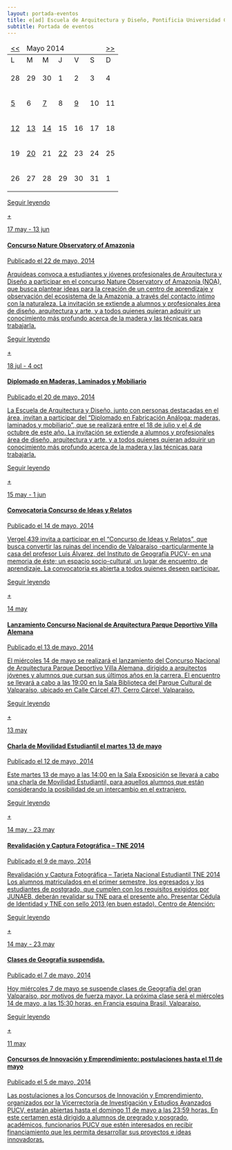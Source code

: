 ```yaml
---
layout: portada-eventos
title: e[ad] Escuela de Arquitectura y Diseño, Pontificia Universidad Católica de Valparaíso
subtitle: Portada de eventos
---
```


<div class='fila'>
	<div class='col-lg-3 col-md-4 oculto-sm oculto-xs cf'>
		<nav id='menu-fixed'>
	<div class="pagina calendario">
		<table class="em-calendar">
			<thead>
				<tr>
					<td><a rel="nofollow" href="?ajaxCalendar=1&amp;mo=2&amp;yr=2014&amp;limit=3" class="em-calnav em-calnav-prev">&lt;&lt;</a></td>
					<td colspan="5" class="month_name">Mayo 2014</td>
					<td><a rel="nofollow" href="?ajaxCalendar=1&amp;mo=4&amp;yr=2014&amp;limit=3" class="em-calnav em-calnav-next">&gt;&gt;</a></td>
				</tr>
			</thead>
  			<tbody>
			    <tr class="days-names">
			      <td>L</td><td>M</td><td>M</td><td>J</td><td>V</td><td>S</td><td>D</td>
			    </tr>
    			<tr>
              	<td>
                    <p>28</p>
                  </td>
                <td>
                    <p>29</p>
                  </td>
                <td>
                    <p>30</p>
                  </td>
                <td>
                    <p>1</p>
                  </td>
                <td>
                    <p>2</p>
                  </td>
                <td>
                    <p>3</p>
                  </td>
                <td>
                    <p>4</p>
                </td>
        		</tr><tr>       
        		<td>
                    <a href='#'>5</a>
                  </td>
                <td>
                    <p>6</p>
                  </td>
                <td>
                    <a href='#'>7</a>
                  </td>
                <td>
                    <p>8</p>
                  </td>
                <td>
                    <a href='#'>9</a>
                  </td>
                <td>
                    <p>10</p>
                  </td>
                <td>
                    <p>11</p>
                  </td>
        		</tr><tr>       
        		<td>
                    <a href='#'>12</a>
                  </td>
                <td>
                    <a href='#'>13</a>
                  </td>
                <td>
                    <a href='#'>14</a>
                  </td>
                <td>
                    <p>15</p>
                  </td>
                <td>
                    <p>16</p>
                  </td>
                <td>
                    <p>17</p>
                  </td>
                <td>
                    <p>18</p>
                  </td>
        		</tr><tr>       
        		<td>
                    <p>19</p>
                  </td>
                <td>
                    <a href='#'>20</a>
                  </td>
                <td>
                    <p>21</p>
                  </td>
                <td>
                    <a href='#'>22</a>
                  </td>
                <td>
                    <p>23</p>
                  </td>
                <td>
                    <p>24</p>
                  </td>
                <td>
                    <p>25</p>
                  </td>
        		</tr><tr> 
        		<td>
                    <p>26</p>
                  </td>
                <td>
                    <p>27</p>
                  </td>
                <td>
                    <p>28</p>
                  </td>
                <td>
                    <p>29</p>
                  </td>
                <td>
                    <p>30</p>
                  </td>
                <td>
                    <p>31</p>
                  </td>
                <td>
                    <p>1</p>
                  </td>
            </tr>
  			</tbody>
		</table>
	</div>
  		</nav>
	</div>
	<div class='col-lg-9 col-md-8 col-sm-12 col-xs-12'>
		<div class='fila'>
			<div class='col-lg-12 col-md-12 col-sm-12 col-xs-12 alto-sm'> <!-- evento 1 -->
        		<a href='#' class='bloque-enlace'>
          			<p class='seguir-leyendo'>Seguir leyendo</p><p class='seguir-leyendo ver-mas'>+</p>
          			<div class='pagina evento portada'>
	              		<div class='dato-evento portada'> 
	                		<p class='dia centrado'>17 may - 13 jun</p>
	              		</div>  
	              		<h4 class='rojo-claro'>Concurso Nature Observatory of Amazonia</h4>
	              		<aside class='blanco entry-details'>Publicado el 22 de mayo, 2014</aside> 
	              		<p>Arquideas convoca a estudiantes y jóvenes profesionales de Arquitectura y Diseño a participar en el concurso Nature Observatory of Amazonia (NOA), ﻿que busca plantear ideas para la creación de un centro de aprendizaje y observación del ecosistema de la Amazonia, a través del contacto íntimo con la naturaleza.  La invitación se extiende a alumnos y profesionales área de diseño, arquitectura y arte, y a todos quienes quieran adquirir un conocimiento más profundo acerca de la madera y las técnicas para trabajarla.</p> 
          			</div>
        		</a>
      		</div> <!-- fin evento  1 -->
      		<div class='col-lg-12 col-md-12 col-sm-12 col-xs-12 alto-sm'> <!-- evento 2 -->
        		<a href='#' class='bloque-enlace'>
          			<p class='seguir-leyendo'>Seguir leyendo</p><p class='seguir-leyendo ver-mas'>+</p>
          			<div class='pagina evento portada'>
	              		<div class='dato-evento portada'> 
	                		<p class='dia centrado'>18 jul - 4 oct</p>
	              		</div>  
	              		<h4 class='rojo-claro'>Diplomado en Maderas, Laminados y Mobiliario</h4>
	              		<aside class='blanco entry-details'>Publicado el 20 de mayo, 2014</aside> 
	              		<p>La Escuela de Arquitectura y Diseño, junto con personas destacadas en el área, invitan a participar del “Diplomado en Fabricación Análoga: maderas, laminados y mobiliario﻿”, que se realizará entre el 18 de julio y el 4 de octubre de este año. La invitación se extiende a alumnos y profesionales área de diseño, arquitectura y arte, y a todos quienes quieran adquirir un conocimiento más profundo acerca de la madera y las técnicas para trabajarla. </p> 
          			</div>
        		</a>
      		</div> <!-- fin evento  2 -->
      		<div class='col-lg-12 col-md-12 col-sm-12 col-xs-12 alto-sm'> <!-- evento 3 -->
        		<a href='#' class='bloque-enlace'>
          			<p class='seguir-leyendo'>Seguir leyendo</p><p class='seguir-leyendo ver-mas'>+</p>
          			<div class='pagina evento portada'>
	              		<div class='dato-evento portada'> 
	                		<p class='dia centrado'>15 may - 1 jun</p>
	              		</div>  
	              		<h4 class='rojo-claro'>Convocatoria Concurso de Ideas y Relatos</h4>
	              		<aside class='blanco entry-details'>Publicado el 14 de mayo, 2014</aside> 
	              		<p>Vergel 439 invita a participar en el “Concurso de Ideas y Relatos”, que busca convertir las ruinas del incendio de Valparaíso -particularmente la casa del profesor Luis Álvarez, del Instituto de Geografía PUCV- en una memoria de éste; un espacio socio-cultural, un lugar de encuentro, de aprendizaje. La convocatoria es abierta a todos quienes deseen participar.</p> 
          			</div>
        		</a>
      		</div> <!-- fin evento 3 -->
      		<div class='col-lg-12 col-md-12 col-sm-12 col-xs-12 alto-sm'> <!-- evento 4 -->
        		<a href='#' class='bloque-enlace'>
          			<p class='seguir-leyendo'>Seguir leyendo</p><p class='seguir-leyendo ver-mas'>+</p>
          			<div class='pagina evento portada'>
	              		<div class='dato-evento portada'> 
	                		<p class='dia centrado'>14 may</p>
	              		</div>  
	              		<h4 class='rojo-claro'>Lanzamiento Concurso Nacional de Arquitectura Parque Deportivo Villa Alemana</h4>
	              		<aside class='blanco entry-details'>Publicado el 13 de mayo, 2014</aside> 
	              		<p>El miércoles 14 de mayo se realizará el lanzamiento del Concurso Nacional de Arquitectura Parque Deportivo Villa Alemana, dirigido a arquitectos jóvenes y alumnos que cursan sus últimos años en la carrera. El encuentro se llevará a cabo a las 19:00 en la Sala Biblioteca del Parque Cultural de Valparaíso, ubicado en Calle Cárcel 471, Cerro Cárcel, Valparaíso. </p> 
          			</div>
        		</a>
      		</div> <!-- fin evento 4 -->
      		<div class='col-lg-12 col-md-12 col-sm-12 col-xs-12 alto-sm'> <!-- evento 5 -->
        		<a href='#' class='bloque-enlace'>
          			<p class='seguir-leyendo'>Seguir leyendo</p><p class='seguir-leyendo ver-mas'>+</p>
          			<div class='pagina evento portada'>
	              		<div class='dato-evento portada'> 
	                		<p class='dia centrado'>13 may</p>
	              		</div>  
	              		<h4 class='rojo-claro'>Charla de Movilidad Estudiantil el martes 13 de mayo</h4>
	              		<aside class='blanco entry-details'>Publicado el 12 de mayo, 2014</aside> 
	              		<p>Este martes 13 de mayo a las 14:00 en la Sala Exposición se llevará a cabo una charla de Movilidad Estudiantil, para aquellos alumnos que están considerando la posibilidad de un intercambio en el extranjero. </p> 
          			</div>
        		</a>
      		</div> <!-- fin evento 5 -->
      		<div class='col-lg-12 col-md-12 col-sm-12 col-xs-12 alto-sm'> <!-- evento 6 -->
        		<a href='#' class='bloque-enlace'>
          			<p class='seguir-leyendo'>Seguir leyendo</p><p class='seguir-leyendo ver-mas'>+</p>
          			<div class='pagina evento portada'>
	              		<div class='dato-evento portada'> 
	                		<p class='dia centrado'>14 may - 23 may</p>
	              		</div>  
	              		<h4 class='rojo-claro'>Revalidación y Captura Fotográfica – TNE 2014</h4>
	              		<aside class='blanco entry-details'>Publicado el 9 de mayo, 2014</aside> 
	              		<p>Revalidación y Captura Fotográfica – Tarjeta Nacional Estudiantil TNE 2014 Los alumnos matriculados en el primer semestre, los egresados y los estudiantes de postgrado, que cumplen con los requisitos exigidos por JUNAEB, deberán revalidar su TNE para el presente año. Presentar Cédula de Identidad y TNE con sello 2013 (en buen estado). Centro de Atención: </p> 
          			</div>
        		</a>
      		</div> <!-- fin evento 6 -->
      		<div class='col-lg-12 col-md-12 col-sm-12 col-xs-12 alto-sm'> <!-- evento 7 -->
        		<a href='#' class='bloque-enlace'>
          			<p class='seguir-leyendo'>Seguir leyendo</p><p class='seguir-leyendo ver-mas'>+</p>
          			<div class='pagina evento portada'>
	              		<div class='dato-evento portada'> 
	                		<p class='dia centrado'>14 may - 23 may</p>
	              		</div>  
	              		<h4 class='rojo-claro'>Clases de Geografía suspendida.</h4>
	              		<aside class='blanco entry-details'>Publicado el 7 de mayo, 2014</aside> 
	              		<p>Hoy miércoles 7 de mayo se suspende clases de Geografía del gran Valparaíso, por motivos de fuerza mayor. La próxima clase será el miércoles 14 de mayo, a las 15:30 horas, en Francia esquina Brasil, Valparaíso.</p> 
          			</div>
        		</a>
      		</div> <!-- fin evento 7 -->
      		<div class='col-lg-12 col-md-12 col-sm-12 col-xs-12 alto-sm'> <!-- evento 8 -->
        		<a href='#' class='bloque-enlace'>
          			<p class='seguir-leyendo'>Seguir leyendo</p><p class='seguir-leyendo ver-mas'>+</p>
          			<div class='pagina evento portada'>
	              		<div class='dato-evento portada'> 
	                		<p class='dia centrado'>11 may</p>
	              		</div>  
	              		<h4 class='rojo-claro'>Concursos de Innovación y Emprendimiento: postulaciones hasta el 11 de mayo</h4>
	              		<aside class='blanco entry-details'>Publicado el 5 de mayo, 2014</aside> 
	              		<p>Las postulaciones a los Concursos de Innovación y Emprendimiento, organizados por la Vicerrectoría de Investigación y Estudios Avanzados PUCV, estarán abiertas hasta el domingo 11 de mayo a las 23:59 horas. En este certamen está dirigido a alumnos de pregrado y posgrado, académicos, funcionarios PUCV que estén interesados en recibir financiamiento que les permita desarrollar sus proyectos e ideas innovadoras.</p> 
          			</div>
        		</a>
      		</div> <!-- fin evento 8 -->
		</div>
	</div>
</div>